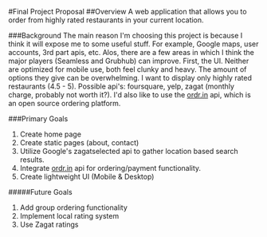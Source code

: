 #Final Project Proposal
##Overview
A web application that allows you to order from highly rated restaurants in your current location.

###Background
The main reason I'm choosing this project is because I think it will expose me to some useful stuff.  For example, Google maps, user accounts, 3rd part apis, etc.  Alos, there are a few areas in which I think the major players (Seamless and Grubhub) can improve.  First, the UI.  Neither are optimized for mobile use, both feel clunky and heavy.  The amount of options they give can be overwhelming.  I want to display only highly rated restaurants (4.5 - 5).  Possible api's: foursquare, yelp, zagat (monthly charge, probably not worth it?).  I'd also like to use the [ordr.in] api, which is an open source ordering platform.

###Primary Goals

1. Create home page
2. Create static pages (about, contact) 
4. Utilize Google's zagatselected api to gather location based search results.
5. Integrate [ordr.in] api for ordering/payment functionality.
6. Create lightweight UI (Mobile & Desktop)

#####Future Goals
1. Add group ordering functionality
2. Implement local rating system
3. Use Zagat ratings

[ordr.in]: http://ordr.in "ordr.in"